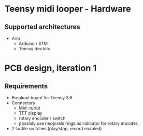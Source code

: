 # Teensy midi looper - Hardware
## Supported architectures
  * Arm
    * Arduino / STM
    * Teensy dev kits
    
# PCB design, iteration 1
## Requirements
  * Breakout board for Teensy 3.6
  * Connectors
    * Midi in/out
    * TFT display
    * rotary encoder / switch
    * possibly use neopixels rings as indicator for rotary encoder.
  * 2 tactile switches (play/stop, record enabled)
